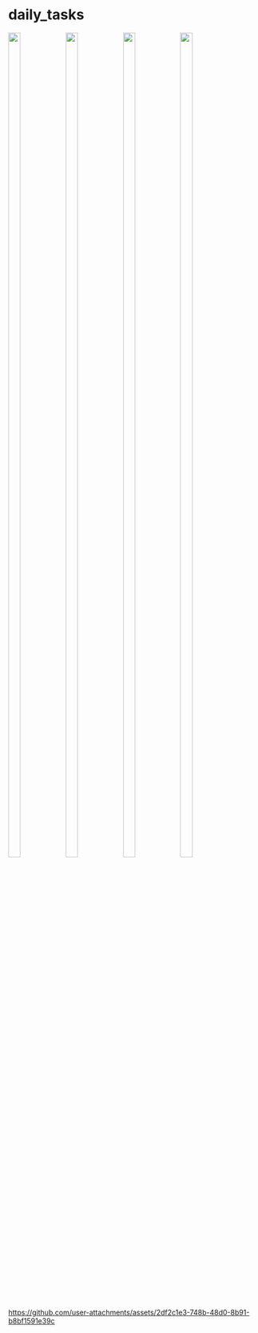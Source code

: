 # daily_tasks

<img src = "https://github.com/user-attachments/assets/94f47a78-d1d4-494e-9488-44bb64bd43e7" height = 65% width = 22%>
<img src = "https://github.com/user-attachments/assets/77123456-a835-4efc-b5ae-af8469329386" height = 65% width = 22%>
<img src = "https://github.com/user-attachments/assets/23d86c93-cd1e-4f71-b39c-8faa496fc111" height = 65% width = 22%>
<img src = "https://github.com/user-attachments/assets/d3333f1a-eeff-446e-ae98-f124224bf6c6" height = 65% width = 22%>


https://github.com/user-attachments/assets/2df2c1e3-748b-48d0-8b91-b8bf1591e39c

